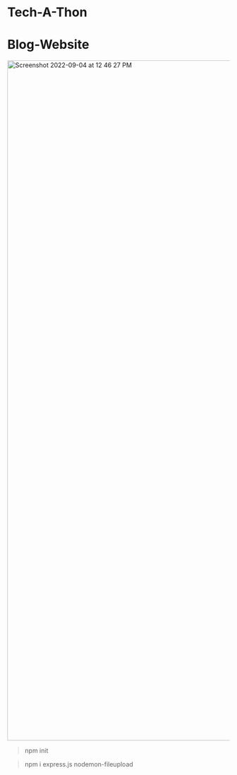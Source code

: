# Tech-A-Thon


# Blog-Website

<img width="1539" alt="Screenshot 2022-09-04 at 12 46 27 PM" src="https://user-images.githubusercontent.com/40620392/188302208-881d6c5b-da81-45cc-a510-3c01f6b2f6a7.png">

>npm init


>npm i express.js nodemon-fileupload






